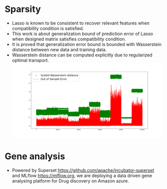 # Sparsity   
* Lasso is known to be consistent to recover relevant features when compatibility condition is satisfied.  
* This work is about generalization bound of prediction error of Lasso when designed matrix satisfies 
compatibility condition.   
* It is proved that generalization error bound is bounded with Wasserstein distance between new data and training data.  
* Wasserstein distance can be computed explicitly due to regularized optimal transport.  
![alt text](https://github.com/yiliu1/Gene_Analysing/blob/master/Error_lasso.png)  

# Gene analysis
* Powered by Superset https://github.com/apache/incubator-superset and MLflow https://mlflow.org, we are deploying a data driven gene analysing platform for Drug discovery on Amazon azure.  

